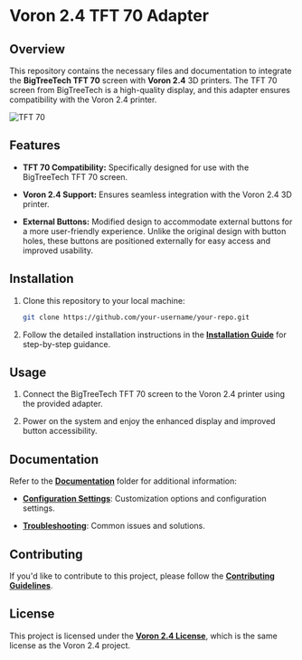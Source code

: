 # Voron 2.4 TFT 70 Adapter

## Overview

This repository contains the necessary files and documentation to integrate the **BigTreeTech TFT 70** screen with **Voron 2.4** 3D printers. The TFT 70 screen from BigTreeTech is a high-quality display, and this adapter ensures compatibility with the Voron 2.4 printer.

![TFT 70](https://biqu.equipment/products/bigtreetech-pi-tft43-v2-0-screen-board?_pos=1&_sid=49243165b&_ss=r&variant=39337700786274)

## Features

- **TFT 70 Compatibility:** Specifically designed for use with the BigTreeTech TFT 70 screen.
  
- **Voron 2.4 Support:** Ensures seamless integration with the Voron 2.4 3D printer.

- **External Buttons:** Modified design to accommodate external buttons for a more user-friendly experience. Unlike the original design with button holes, these buttons are positioned externally for easy access and improved usability.

## Installation

1. Clone this repository to your local machine:

    ```bash
    git clone https://github.com/your-username/your-repo.git
    ```

2. Follow the detailed installation instructions in the [**Installation Guide**](/docs/installation.md) for step-by-step guidance.

## Usage

1. Connect the BigTreeTech TFT 70 screen to the Voron 2.4 printer using the provided adapter.

2. Power on the system and enjoy the enhanced display and improved button accessibility.

## Documentation

Refer to the [**Documentation**](/docs) folder for additional information:

- [**Configuration Settings**](/docs/configuration.md): Customization options and configuration settings.

- [**Troubleshooting**](/docs/troubleshooting.md): Common issues and solutions.

## Contributing

If you'd like to contribute to this project, please follow the [**Contributing Guidelines**](/CONTRIBUTING.md).

## License

This project is licensed under the [**Voron 2.4 License**](https://github.com/cristianku/BTT_TFT_70_VORON_2/blob/main/LICENSE), which is the same license as the Voron 2.4 project.
